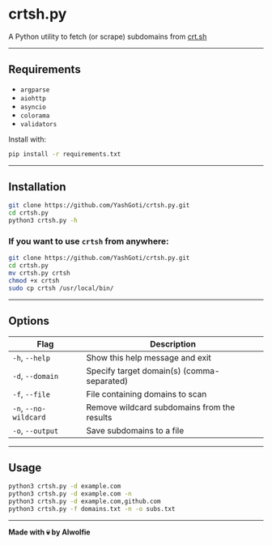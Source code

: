 # crtsh.py

A Python utility to fetch (or scrape) subdomains from [crt.sh](https://crt.sh)

---

## Requirements

- `argparse`  
- `aiohttp`  
- `asyncio`  
- `colorama`  
- `validators`  

Install with:

```bash
pip install -r requirements.txt
```

---

## Installation

```bash
git clone https://github.com/YashGoti/crtsh.py.git
cd crtsh.py
python3 crtsh.py -h
```

### If you want to use `crtsh` from anywhere:

```bash
git clone https://github.com/YashGoti/crtsh.py.git
cd crtsh.py
mv crtsh.py crtsh
chmod +x crtsh
sudo cp crtsh /usr/local/bin/
```

---

## Options

| Flag                  | Description                                  |
|-----------------------|----------------------------------------------|
| `-h`, `--help`        | Show this help message and exit              |
| `-d`, `--domain`      | Specify target domain(s) (comma-separated)   |
| `-f`, `--file`        | File containing domains to scan              |
| `-n`, `--no-wildcard` | Remove wildcard subdomains from the results  |
| `-o`, `--output`      | Save subdomains to a file                    |

---

## Usage

```bash
python3 crtsh.py -d example.com
python3 crtsh.py -d example.com -n
python3 crtsh.py -d example.com,github.com
python3 crtsh.py -f domains.txt -n -o subs.txt
```

---

**Made with 💀 by AIwolfie**


